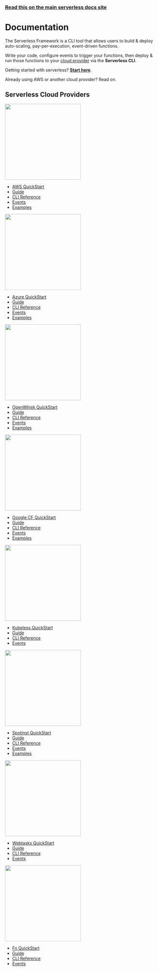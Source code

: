 <!--
title: Serverless Framework Documentation
menuText: Docs
layout: Doc
menuItems:
  - {menuText: Getting Started, path: /framework/docs/getting-started/}
  - {menuText: Providers, path: /framework/docs/providers}
  - {menuText: "- AWS", path: /framework/docs/providers/aws/}
  - {menuText: "- Azure", path: /framework/docs/providers/azure/}
  - {menuText: "- fn", path: /framework/docs/providers/fn/}
  - {menuText: "- Google", path: /framework/docs/providers/google/}
  - {menuText: "- OpenWhisk", path: /framework/docs/providers/openwhisk/}
  - {menuText: "- Kubeless" , path: /framework/docs/providers/kubeless/}
  - {menuText: "- Spotinst" , path: /framework/docs/providers/spotinst/}
  - {menuText: "- Webtasks" , path: /framework/docs/providers/webtasks/}
-->

<!-- DOCS-SITE-LINK:START automatically generated  -->
### [Read this on the main serverless docs site](https://www.serverless.com/framework/docs/)
<!-- DOCS-SITE-LINK:END -->

# Documentation

The Serverless Framework is a CLI tool that allows users to build & deploy auto-scaling, pay-per-execution, event-driven functions.

Write your code, configure events to trigger your functions, then deploy & run those functions to your [cloud provider](#Supported-Providers) via the **Serverless CLI**.

Getting started with serverless? **[Start here](./getting-started.md)**.

Already using AWS or another cloud provider? Read on.

## Serverless Cloud Providers

<div class="docsSections">
  <div class="docsSection">
    <div class="docsSectionHeader">
      <a href="./providers/aws/">
        <img src="https://s3-us-west-2.amazonaws.com/assets.site.serverless.com/images/aws-black.png" width="250" draggable="false"/>
      </a>
    </div>
    <div>
      <ul>
        <li><a href="./providers/aws/guide/quick-start">AWS QuickStart</a></li>
        <li><a href="./providers/aws/guide">Guide</a></li>
        <li><a href="./providers/aws/cli-reference">CLI Reference</a></li>
        <li><a href="./providers/aws/events">Events</a></li>
        <li><a href="./providers/aws/examples">Examples</a></li>
      </ul>
    </div>
  </div>
  <div class="docsSection">
    <div class="docsSectionHeader">
      <a href="./providers/azure/">
        <img src="https://s3-us-west-2.amazonaws.com/assets.site.serverless.com/images/azure-black.png" width="250" draggable="false"/>
      </a>
    </div>
    <div>
      <ul>
        <li><a href="./providers/azure/guide/quick-start">Azure QuickStart</a></li>
        <li><a href="./providers/azure/guide">Guide</a></li>
        <li><a href="./providers/azure/cli-reference">CLI Reference</a></li>
        <li><a href="./providers/azure/events">Events</a></li>
        <li><a href="./providers/azure/examples">Examples</a></li>
      </ul>
    </div>
  </div>
  <div class="docsSection">
    <div class="docsSectionHeader">
      <a href="./providers/openwhisk/">
        <img src="https://s3-us-west-2.amazonaws.com/assets.site.serverless.com/images/openwhisk-black.png" width="250" draggable="false"/>
      </a>
    </div>
    <div>
      <ul>
        <li><a href="./providers/openwhisk/guide/quick-start">OpenWhisk QuickStart</a></li>
        <li><a href="./providers/openwhisk/guide">Guide</a></li>
        <li><a href="./providers/openwhisk/cli-reference">CLI Reference</a></li>
        <li><a href="./providers/openwhisk/events">Events</a></li>
        <li><a href="./providers/openwhisk/examples">Examples</a></li>
      </ul>
    </div>
  </div>
  <div class="docsSection">
    <div class="docsSectionHeader">
      <a href="./providers/google/">
        <img src="https://s3-us-west-2.amazonaws.com/assets.site.serverless.com/images/gcf-black.png" width="250" draggable="false"/>
      </a>
    </div>
    <div>
      <ul>
        <li><a href="./providers/google/guide/quick-start">Google CF QuickStart</a></li>
        <li><a href="./providers/google/guide">Guide</a></li>
        <li><a href="./providers/google/cli-reference">CLI Reference</a></li>
        <li><a href="./providers/google/events">Events</a></li>
        <li><a href="./providers/google/examples">Examples</a></li>
      </ul>
    </div>
  </div>
  <div class="docsSection">
    <div class="docsSectionHeader">
      <a href="./providers/kubeless/">
        <img src="https://s3-us-west-2.amazonaws.com/assets.site.serverless.com/docs/kubeless-logos-black.png" width="250" draggable="false"/>
      </a>
    </div>
    <div>
      <ul>
        <li><a href="./providers/kubeless/guide/quick-start">Kubeless QuickStart</a></li>
        <li><a href="./providers/kubeless/guide">Guide</a></li>
        <li><a href="./providers/kubeless/cli-reference">CLI Reference</a></li>
        <li><a href="./providers/kubeless/events">Events</a></li>
      </ul>
    </div>
  </div>
  <div class="docsSection">
    <div class="docsSectionHeader">
      <a href="./providers/spotinst/">
        <img src="https://s3-us-west-2.amazonaws.com/assets.site.serverless.com/docs/spotinst-logos-black-small.png" width="250" draggable="false"/>
      </a>
    </div>
    <div>
      <ul>
        <li><a href="./providers/spotinst/guide/quick-start">Spotinst QuickStart</a></li>
        <li><a href="./providers/spotinst/guide">Guide</a></li>
        <li><a href="./providers/spotinst/cli-reference">CLI Reference</a></li>
        <li><a href="./providers/spotinst/events">Events</a></li>
        <li><a href="./providers/spotinst/examples">Examples</a></li>
      </ul>
    </div>
  </div>
  <div class="docsSection">
    <div class="docsSectionHeader">
      <a href="./providers/webtasks/">
        <img src="https://s3-us-west-2.amazonaws.com/assets.site.serverless.com/docs/webtask-small-grayscale.png" width="250" draggable="false"/>
      </a>
    </div>
    <div>
      <ul>
        <li><a href="./providers/webtasks/guide/quick-start">Webtasks QuickStart</a></li>
        <li><a href="./providers/webtasks/guide">Guide</a></li>
        <li><a href="./providers/webtasks/cli-reference">CLI Reference</a></li>
        <li><a href="./providers/webtasks/events">Events</a></li>
      </ul>
    </div>
  </div>
  <div class="docsSection">
    <div class="docsSectionHeader">
      <a href="./providers/fn/">
        <img src="https://s3-us-west-2.amazonaws.com/assets.site.serverless.com/docs/fn-logo-black.png" width="250" draggable="false"/>
      </a>
    </div>
    <div>
      <ul>
        <li><a href="./providers/fn/guide/quick-start">Fn QuickStart</a></li>
        <li><a href="./providers/fn/guide">Guide</a></li>
        <li><a href="./providers/fn/cli-reference">CLI Reference</a></li>
        <li><a href="./providers/fn/events">Events</a></li>
      </ul>
    </div>
  </div>
</div>
